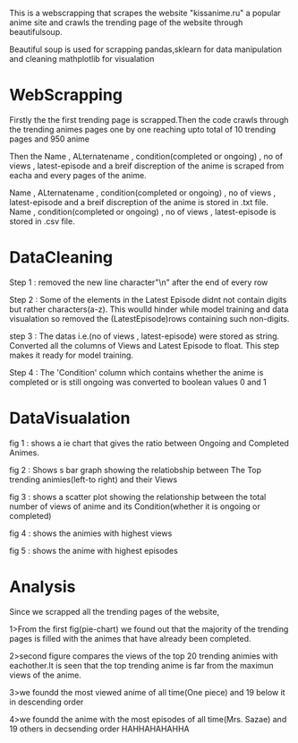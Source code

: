 
This is a webscrapping that scrapes the website "kissanime.ru" a popular anime site and crawls the trending page of the website through beautifulsoup.

Beautiful soup is used for scrapping 
pandas,sklearn for data manipulation and cleaning
mathplotlib for visualation

# WebScrapping

Firstly the the first trending page is scrapped.Then the code crawls through the trending animes pages one by one reaching upto total of 10 trending pages and 950 anime

Then the Name , ALternatename , condition(completed or ongoing) , no of views , latest-episode and a breif discreption of the anime is scraped from eacha and every pages of the anime.

Name , ALternatename , condition(completed or ongoing) , no of views , latest-episode and a breif discreption of the anime is stored in .txt file.
Name , condition(completed or ongoing) , no of views , latest-episode  is stored in .csv file.


# DataCleaning

Step 1 : removed the new line character"\n" after the end of every row 

Step 2 : Some of the elements in the Latest Episode didnt not contain digits but rather characters(a-z). This woulld hinder while model training and data visualation so  removed the (LatestEpisode)rows containing such non-digits.

step 3 : The datas i.e.(no of views , latest-episode) were stored as string. Converted all the columns of Views and Latest Episode to float. This step makes it ready for model training. 

Step 4 : The 'Condition' column which contains whether the anime is completed or is still ongoing was converted to boolean values 0 and 1


# DataVisualation
fig 1 : shows a ie chart that gives the ratio between Ongoing and Completed Animes.

fig 2 : Shows s bar graph showing the relatiobship between The Top trending animies(left-to right) and their Views 

fig 3 : shows a scatter plot showing the relationship between the total number of views of anime and its Condition(whether it is ongoing or completed)

fig 4 : shows the animies with highest views

fig 5 : shows the anime with highest episodes

# Analysis
Since we scrapped all the trending pages of the website,

1>From the first fig(pie-chart) we found out that the majority of the trending pages is filled with the animes that have already been completed.

2>second figure compares the views of the top 20 trending animies with eachother.It is seen that the top trending anime is far from the maximun views of the anime.

3>we foundd the most viewed anime of all time(One piece) and 19 below it in descending order

4>we foundd the anime with the most episodes of all time(Mrs. Sazae) and 19 others in decsending order
HAHHAHAHAHHA
